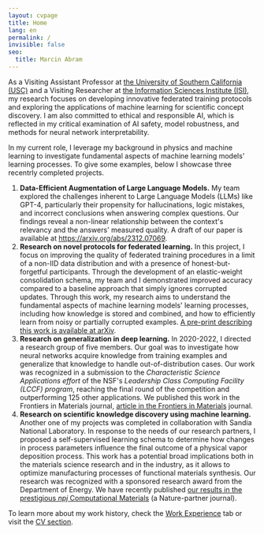 ```yaml
---
layout: cvpage
title: Home
lang: en
permalink: /
invisible: false
seo:
  title: Marcin Abram
---
```


As a Visiting Assistant Professor at <a href="https://dornsife.usc.edu/">the University of Southern California (USC)</a> and a Visiting Researcher at <a href="https://www.isi.edu/ai/">the Information Sciences Institute (ISI)</a>, my research focuses on developing innovative federated training protocols and exploring the applications of machine learning for scientific concept discovery. I am also committed to ethical and responsible AI, which is reflected in my critical examination of AI safety, model robustness, and methods for neural network interpretability.

In my current role, I leverage my background in physics and machine learning to investigate fundamental aspects of machine learning models' learning processes. To give some examples, below I showcase three recentrly completed projects.
 1. **Data-Efficient Augmentation of Large Language Models.**
 My team explored the challenges inherent to Large Language Models (LLMs) like GPT-4, particularly their propensity for hallucinations, logic mistakes, and incorrect conclusions when answering complex questions. Our findings reveal a non-linear relationship between the context's relevancy and the answers' measured quality. A draft of our paper is available at <a href="https://arxiv.org/abs/2312.07069">https://arxiv.org/abs/2312.07069</a>.
 2. **Research on novel protocols for federated learning.**
 In this project, I focus on improving the quality of federated training procedures in a limit of a non-IID data distribution and with a presence of honest-but-forgetful participants. Through the development of an elastic-weight consolidation schema, my team and I demonstrated improved accuracy compared to a baseline approach that simply ignores corrupted updates. Through this work, my research aims to understand the fundamental aspects of machine learning models' learning processes, including how knowledge is stored and combined, and how to efficiently learn from noisy or partially corrupted examples. <a href="https://arxiv.org/abs/2205.01184">A pre-print describing this work is available at arXiv</a>.
 3. **Research on generalization in deep learning.** 
 In 2020-2022, I directed a research group of five members. Our goal was to investigate how neural networks acquire knowledge from training examples and generalize that knowledge to handle out-of-distribution cases. Our work was recognized in a submission to the <i>Characteristic Science Applications effort</i> of the NSF's <i>Leadership Class Computing Facility (LCCF) program</i>, reaching the final round of the competition and outperforming 125 other applications. We published this work in the Frontiers in Materials journal, <a href="https://doi.org/10.3389/fmats.2022.1060744">article in the Frontiers in Materials</a> journal.
 4. **Research on scientific knowledge discovery using machine learning.**
 Another one of my projects was completed in collaboration with Sandia National Laboratory. In response to the needs of our research partners, I proposed a self-supervised learning schema to determine how changes in process parameters influence the final outcome of a physical vapor deposition process. This work has a potential broad implications both in the materials science research and in the industry, as it allows to optimize manufacturing processes of functional materials synthesis. Our research was recognized with a sponsored research award from the Department of Energy. We have recently published <a href="https://www.nature.com/articles/s41524-022-00889-2">our results in the prestigious _npj_ Computational Materials</a> (a Nature-partner journal).

To learn more about my work history, check the <a href="../experience">Work Experience</a> tab or visit the <a href="../CV">CV section</a>.

